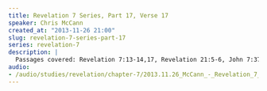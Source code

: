 ```yaml
--- 
title: Revelation 7 Series, Part 17, Verse 17
speaker: Chris McCann
created_at: "2013-11-26 21:00"
slug: revelation-7-series-part-17
series: revelation-7
description: |
  Passages covered: Revelation 7:13-14,17, Revelation 21:5-6, John 7:37-39, John 16:12-13.
audio: 
- /audio/studies/revelation/chapter-7/2013.11.26_McCann_-_Revelation_7_Series_Part_17.yaml
---
```

